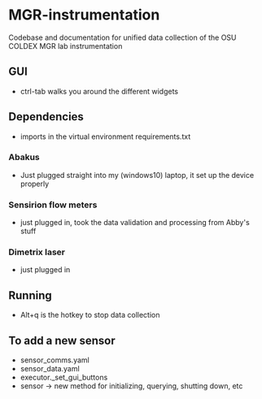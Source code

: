 # MGR-instrumentation
Codebase and documentation for unified data collection of the OSU COLDEX MGR lab instrumentation

## GUI
- ctrl-tab walks you around the different widgets

## Dependencies
- imports in the virtual environment requirements.txt

### Abakus
- Just plugged straight into my (windows10) laptop, it set up the device properly

### Sensirion flow meters
- just plugged in, took the data validation and processing from Abby's stuff

### Dimetrix laser
- just plugged in

## Running
- Alt+q is the hotkey to stop data collection

## To add a new sensor
- sensor_comms.yaml
- sensor_data.yaml
- executor._set_gui_buttons
- sensor -> new method for initializing, querying, shutting down, etc

